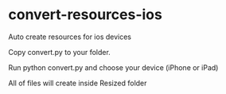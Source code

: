 convert-resources-ios
=====================

Auto create resources for ios devices

Copy convert.py to your folder.

Run    python convert.py   and choose your device (iPhone or iPad)

All of files will create inside Resized folder
